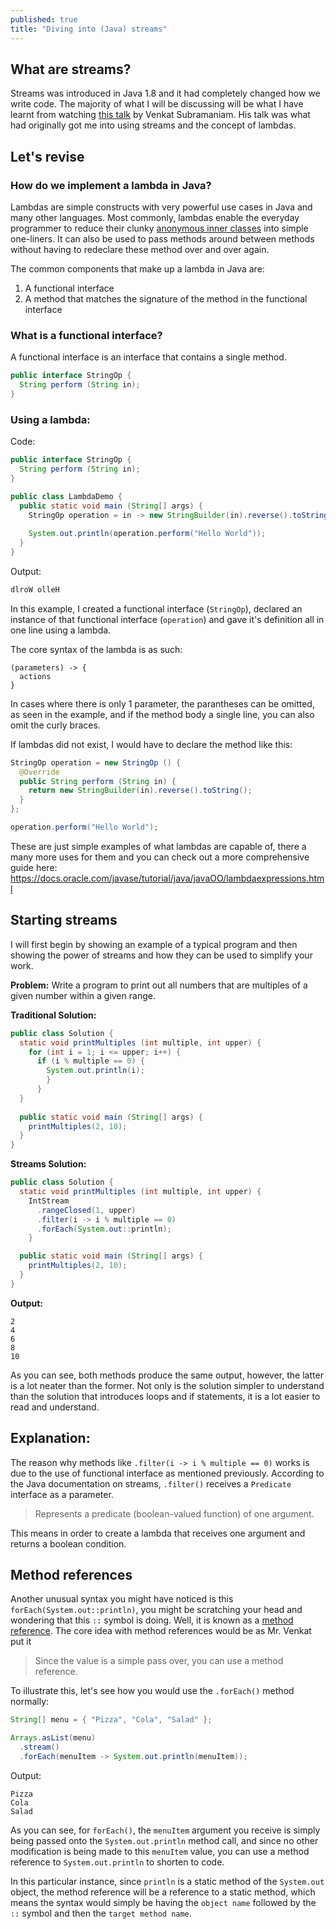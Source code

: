 ```yaml
---
published: true
title: "Diving into (Java) streams"
---
```

## What are streams?
Streams was introduced in Java 1.8 and it had completely changed how we write code. The majority of what I will be discussing will be what I have learnt from watching [this talk](https://www.youtube.com/watch?v=1OpAgZvYXLQ&t=6985s) by Venkat Subramaniam. His talk was what had originally got me into using streams and the concept of lambdas.

## Let's revise 

### How do we implement a lambda in Java?
Lambdas are simple constructs with very powerful use cases in Java and many other languages. Most commonly, lambdas enable the everyday programmer to reduce their clunky [anonymous inner classes](https://docs.oracle.com/javase/tutorial/java/javaOO/anonymousclasses.html) into simple one-liners. It can also be used to pass methods around between methods without having to redeclare these method over and over again.

The common components that make up a lambda in Java are:
1. A functional interface
2. A method that matches the signature of the method in the functional interface

### What is a functional interface?
A functional interface is an interface that contains a single method.

```java
public interface StringOp {
  String perform (String in);
}
```

### Using a lambda:
Code:
```java
public interface StringOp {
  String perform (String in);
}

public class LambdaDemo {
  public static void main (String[] args) {
    StringOp operation = in -> new StringBuilder(in).reverse().toString();
    
    System.out.println(operation.perform("Hello World"));
  }
}
```

Output:
```java
dlroW olleH
```

In this example, I created a functional interface (`StringOp`), declared an instance of that functional interface (`operation`) and gave it's definition all in one line using a lambda.

The core syntax of the lambda is as such:
```
(parameters) -> {
  actions
}
```

In cases where there is only 1 parameter, the parantheses can be omitted, as seen in the example, and if the method body a single line, you can also omit the curly braces.

If lambdas did not exist, I would have to declare the method like this:
```java
StringOp operation = new StringOp () {
  @Override
  public String perform (String in) {
    return new StringBuilder(in).reverse().toString();
  }
};

operation.perform("Hello World");
```
These are just simple examples of what lambdas are capable of, there a many more uses for them and you can check out a more comprehensive guide here: https://docs.oracle.com/javase/tutorial/java/javaOO/lambdaexpressions.html

## Starting streams
I will first begin by showing an example of a typical program and then showing the power of streams and how they can be used to simplify your work.

**Problem:** Write a program to print out all numbers that are multiples of a given number within a given range.

**Traditional Solution:**
```java
public class Solution {
  static void printMultiples (int multiple, int upper) {
    for (int i = 1; i <= upper; i++) {
      if (i % multiple == 0) {
        System.out.println(i);
        }
      }
  }
  
  public static void main (String[] args) {
    printMultiples(2, 10);
  }
}
```

**Streams Solution:**
```java
public class Solution {
  static void printMultiples (int multiple, int upper) {
    IntStream
      .rangeClosed(1, upper)
      .filter(i -> i % multiple == 0)
      .forEach(System.out::println);
    }

  public static void main (String[] args) {
    printMultiples(2, 10);
  }
}
```

**Output:**
```
2
4
6
8
10
```

As you can see, both methods produce the same output, however, the latter is a lot neater than the former. Not only is the solution simpler to understand than the solution that introduces loops and if statements, it is a lot easier to read and understand.

## Explanation:
The reason why methods like `.filter(i -> i % multiple == 0)` works is due to the use of functional interface as mentioned previously. According to the Java documentation on streams, `.filter()` receives a `Predicate` interface as a parameter. 

> Represents a predicate (boolean-valued function) of one argument.

This means in order to create a lambda that receives one argument and returns a boolean condition.

## Method references
Another unusual syntax you might have noticed is this `forEach(System.out::println)`, you might be scratching your head and wondering that this `::` symbol is doing. Well, it is known as a [method reference](https://docs.oracle.com/javase/tutorial/java/javaOO/methodreferences.html). The core idea with method references would be as Mr. Venkat put it

> Since the value is a simple pass over, you can use a method reference.

To illustrate this, let's see how you would use the `.forEach()` method normally:

```java
String[] menu = { "Pizza", "Cola", "Salad" };

Arrays.asList(menu)
  .stream()
  .forEach(menuItem -> System.out.println(menuItem));
```

Output:
```
Pizza
Cola
Salad
```

As you can see, for `forEach()`, the `menuItem` argument you receive is simply being passed onto the `System.out.println` method call, and since no other modification is being made to this `menuItem` value, you can use a method reference to `System.out.println` to shorten to code. 

In this particular instance, since `println` is a static method of the `System.out` object, the method reference will be a reference to a static method, which means the syntax would simply be having the `object name` followed by the `::` symbol and then the `target method name`.